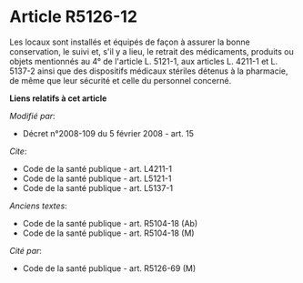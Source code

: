 # Article R5126-12

Les locaux sont installés et équipés de façon à assurer la bonne conservation, le suivi et, s'il y a lieu, le retrait des
médicaments, produits ou objets mentionnés au 4° de l'article L. 5121-1, aux articles L. 4211-1 et L. 5137-2 ainsi que des
dispositifs médicaux stériles détenus à la pharmacie, de même que leur sécurité et celle du personnel concerné.

**Liens relatifs à cet article**

_Modifié par_:

  - Décret n°2008-109 du 5 février 2008 - art. 15

_Cite_:

  - Code de la santé publique - art. L4211-1
  - Code de la santé publique - art. L5121-1
  - Code de la santé publique - art. L5137-1

_Anciens textes_:

  - Code de la santé publique - art. R5104-18 (Ab)
  - Code de la santé publique - art. R5104-18 (M)

_Cité par_:

  - Code de la santé publique - art. R5126-69 (M)
